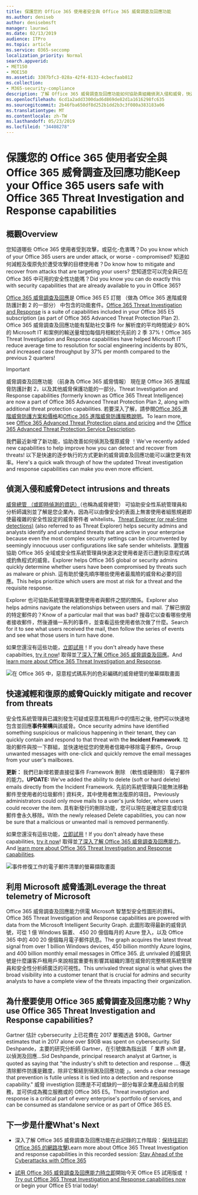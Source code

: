 ```yaml
---
title: 保護您的 Office 365 使用者安全與 Office 365 威脅調查及回應功能
ms.author: deniseb
author: denisebmsft
manager: laurawi
ms.date: 02/13/2019
audience: ITPro
ms.topic: article
ms.service: O365-seccomp
localization_priority: Normal
search.appverid:
- MET150
- MOE150
ms.assetid: 3387bfc3-028a-42f4-8133-4cbecfaab812
ms.collection:
- M365-security-compliance
description: 了解 Office 365 威脅調查及回應功能如何協助貴組織偵測入侵和威脅，快速地降低，以及復原威脅。
ms.openlocfilehash: 6cd1a2add3300dad6d869de82d1a1616298fc635
ms.sourcegitcommit: 2b46fba650df8d252b1dd2b3c3f080a383183a06
ms.translationtype: MT
ms.contentlocale: zh-TW
ms.lasthandoff: 05/23/2019
ms.locfileid: "34408278"
---
```

# <a name="keep-your-office-365-users-safe-with-office-365-threat-investigation-and-response-capabilities"></a><span data-ttu-id="f67b5-103">保護您的 Office 365 使用者安全與 Office 365 威脅調查及回應功能</span><span class="sxs-lookup"><span data-stu-id="f67b5-103">Keep your Office 365 users safe with Office 365 Threat Investigation and Response capabilities</span></span>

## <a name="overview"></a><span data-ttu-id="f67b5-104">概觀</span><span class="sxs-lookup"><span data-stu-id="f67b5-104">Overview</span></span>

<span data-ttu-id="f67b5-105">您知道哪些 Office 365 使用者受到攻擊，或惡化-危害嗎？</span><span class="sxs-lookup"><span data-stu-id="f67b5-105">Do you know which of your Office 365 users are under attack, or worse - compromised?</span></span> <span data-ttu-id="f67b5-106">知道如何減輕及復原免於遭受攻擊的目標使用者？</span><span class="sxs-lookup"><span data-stu-id="f67b5-106">Do know how to mitigate and recover from attacks that are targeting your users?</span></span> <span data-ttu-id="f67b5-107">您知道您可以完全與已在 Office 365 中可用的安全性功能嗎？</span><span class="sxs-lookup"><span data-stu-id="f67b5-107">Did you know you can do exactly this with security capabilities that are already available to you in Office 365?</span></span> 
  
<span data-ttu-id="f67b5-108">[Office 365 威脅調查及回應](office-365-ti.md)是 Office 365 E5 訂閱 （做為 Office 365 進階威脅防護計劃 2 的一部分） 中包含的功能套件。</span><span class="sxs-lookup"><span data-stu-id="f67b5-108">[Office 365 Threat Investigation and Response](office-365-ti.md) is a suite of capabilities included in your Office 365 E5 subscription (as part of Office 365 Advanced Threat Protection Plan 2).</span></span> <span data-ttu-id="f67b5-109">Office 365 威脅調查及回應功能有幫助社交事件 for 解析度的平均時間減少 80%的 Microsoft IT 和案例的輸送量增加每個月相較於先前的 2 季 37%！</span><span class="sxs-lookup"><span data-stu-id="f67b5-109">Office 365 Threat Investigation and Response capabilities have helped Microsoft IT reduce average time to resolution for social engineering incidents by 80%, and increased case throughput by 37% per month compared to the previous 2 quarters!</span></span> 

> [!IMPORTANT]
> <span data-ttu-id="f67b5-110">威脅調查及回應功能 （前身為 Office 365 威脅情報） 現在是 Office 365 進階威脅防護計劃 2，以及其他威脅保護功能的一部分。</span><span class="sxs-lookup"><span data-stu-id="f67b5-110">Threat Investigation and Response capabilities (formerly known as Office 365 Threat Intelligence) are now a part of Office 365 Advanced Threat Protection Plan 2, along with additional threat protection capabilities.</span></span> <span data-ttu-id="f67b5-111">若要深入了解，請參閱[Office 365 進階威脅防護方案和價格](https://products.office.com/exchange/advance-threat-protection)和[Office 365 進階威脅防護服務說明](https://docs.microsoft.com/office365/servicedescriptions/office-365-advanced-threat-protection-service-description)。</span><span class="sxs-lookup"><span data-stu-id="f67b5-111">To learn more, see [Office 365 Advanced Threat Protection plans and pricing](https://products.office.com/exchange/advance-threat-protection) and the [Office 365 Advanced Threat Protection Service Description](https://docs.microsoft.com/office365/servicedescriptions/office-365-advanced-threat-protection-service-description).</span></span>
  
<span data-ttu-id="f67b5-112">我們最近新增了新功能，協助改善如何偵測及復原威脅 ！</span><span class="sxs-lookup"><span data-stu-id="f67b5-112">We've recently added new capabilities to help improve how you can detect and recover from threats!</span></span> <span data-ttu-id="f67b5-113">以下是快速的逐步執行的方式更新的威脅調查及回應功能可以讓您更有效率。</span><span class="sxs-lookup"><span data-stu-id="f67b5-113">Here's a quick walk through of how the updated Threat investigation and response capabilities can make you even more efficient.</span></span>
  
## <a name="detect-intrusions-and-threats"></a><span data-ttu-id="f67b5-114">偵測入侵和威脅</span><span class="sxs-lookup"><span data-stu-id="f67b5-114">Detect intrusions and threats</span></span>

<span data-ttu-id="f67b5-115">[威脅總管 （或即時偵測的資訊）](threat-explorer.md)（也稱為威脅總管） 可協助安全性系統管理員和分析師識別並了解是您企業內，因為可以由像安全的表面上無害使用者組態規避即使最複雜的安全性設定的威脅寄件者 whitelists。</span><span class="sxs-lookup"><span data-stu-id="f67b5-115">[Threat Explorer (or real-time detections)](threat-explorer.md) (also referred to as Threat Explorer) helps security admins and analysts identify and understand threats that are active in your enterprise because even the most complex security settings can be circumvented by seemingly innocuous user configurations like safe sender whitelists.</span></span> <span data-ttu-id="f67b5-116">瀏覽器協助 Office 365 全域或安全性系統管理員快速決定使用者是否已遭到惡意程式碼或釣魚程式的威脅。</span><span class="sxs-lookup"><span data-stu-id="f67b5-116">Explorer helps Office 365 global or security admins quickly determine whether users have been compromised by threats such as malware or phish.</span></span> <span data-ttu-id="f67b5-117">這有助於優先順序哪些使用者最風險的威脅和必要的回應。</span><span class="sxs-lookup"><span data-stu-id="f67b5-117">This helps prioritize which users are most at risk for a threat and the requisite response.</span></span> 
  
<span data-ttu-id="f67b5-118">Explorer 也可協助系統管理員瀏覽使用者與郵件之間的關係。</span><span class="sxs-lookup"><span data-stu-id="f67b5-118">Explorer also helps admins navigate the relationships between users and mail.</span></span> <span data-ttu-id="f67b5-119">了解已損毀的特定郵件的？</span><span class="sxs-lookup"><span data-stu-id="f67b5-119">Know of a particular mail that was bad?</span></span> <span data-ttu-id="f67b5-120">搜尋它以查看哪些使用者接收郵件，然後遵循一系列的事件，並查看這些使用者依次做了什麼。</span><span class="sxs-lookup"><span data-stu-id="f67b5-120">Search for it to see what users received the mail, then follow the series of events and see what those users in turn have done.</span></span>

<span data-ttu-id="f67b5-121">如果您還沒有這些功能，[立即試用](https://aka.ms/tryo365threatintel3)！</span><span class="sxs-lookup"><span data-stu-id="f67b5-121">If you don't already have these capabilties, [try it now](https://aka.ms/tryo365threatintel3)!</span></span> <span data-ttu-id="f67b5-122">取得並[了深入了解 Office 365 威脅調查及回應](https://aka.ms/readmoreabouto365threatintel)。</span><span class="sxs-lookup"><span data-stu-id="f67b5-122">And [learn more about Office 365 Threat Investigation and Response](https://aka.ms/readmoreabouto365threatintel).</span></span>
  
![在 Office 365 中，惡意程式碼系列的色彩編碼的威脅總管的螢幕擷取畫面](media/591338dd-252a-437d-b5f2-87aa42e74b0c.png)
  
## <a name="quickly-mitigate-and-recover-from-threats"></a><span data-ttu-id="f67b5-124">快速減輕和復原的威脅</span><span class="sxs-lookup"><span data-stu-id="f67b5-124">Quickly mitigate and recover from threats</span></span>

<span data-ttu-id="f67b5-125">安全性系統管理員已識別發生可疑或惡意其租用戶中的情形之後, 他們可以快速地包含並回應**事件架構**與該威脅。</span><span class="sxs-lookup"><span data-stu-id="f67b5-125">Once security admins have identified something suspicious or malicious happening in their tenant, they can quickly contain and respond to that threat with the **Incident Framework**.</span></span> <span data-ttu-id="f67b5-126">垃圾的郵件與按一下群組，並快速地從您的使用者信箱中移除電子郵件。</span><span class="sxs-lookup"><span data-stu-id="f67b5-126">Group unwanted messages with one-click and quickly remove the email messages from your user's mailboxes.</span></span> 
  
 <span data-ttu-id="f67b5-127">**更新：** 我們已新增若要直接從事件 Framework 刪除 （軟性或硬刪除） 電子郵件的能力。</span><span class="sxs-lookup"><span data-stu-id="f67b5-127">**UPDATE:** We've added the ability to delete (soft or hard delete) emails directly from the Incident Framework.</span></span> <span data-ttu-id="f67b5-128">先前的系統管理員只能無法移動郵件至使用者的垃圾郵件] 資料夾，其中使用者無法復原的項目。</span><span class="sxs-lookup"><span data-stu-id="f67b5-128">Previously administrators could only move mails to a user's junk folder, where users could recover the item.</span></span> <span data-ttu-id="f67b5-129">具有新發行的刪除功能，您可以現在是確定惡意或垃圾郵件會永久移除。</span><span class="sxs-lookup"><span data-stu-id="f67b5-129">With the newly released Delete capabilities, you can now be sure that a malicious or unwanted mail is removed permanently.</span></span> 
  
<span data-ttu-id="f67b5-130">如果您還沒有這些功能，[立即試用](https://aka.ms/tryo365threatintel3)！</span><span class="sxs-lookup"><span data-stu-id="f67b5-130">If you don't already have these capabilities, [try it now](https://aka.ms/tryo365threatintel3)!</span></span> <span data-ttu-id="f67b5-131">取得並[了深入了解 Office 365 威脅調查及回應能力](https://aka.ms/readmoreabouto365threatintel)。</span><span class="sxs-lookup"><span data-stu-id="f67b5-131">And [learn more about Office 365 Threat Investigation and Response capabilities](https://aka.ms/readmoreabouto365threatintel).</span></span>
  
![事件修復工作的電子郵件清單的螢幕擷取畫面](media/9d8452d3-d8d2-4b26-81f9-76396e08dd17.png)
  
## <a name="leverage-the-threat-telemetry-of-microsoft"></a><span data-ttu-id="f67b5-133">利用 Microsoft 威脅遙測</span><span class="sxs-lookup"><span data-stu-id="f67b5-133">Leverage the threat telemetry of Microsoft</span></span>

<span data-ttu-id="f67b5-134">Office 365 威脅調查及回應能力供電 Microsoft 智慧型安全性圖形的資料。</span><span class="sxs-lookup"><span data-stu-id="f67b5-134">Office 365 Threat Investigation and Response capabilities are powered with data from the Microsoft Intelligent Security Graph.</span></span> <span data-ttu-id="f67b5-135">此圖形取得最新的威脅訊號，可從 1 億 Windows 裝置、 450 20 億個每月的 Azure 登入，以及 Office 365 中的 400 20 億個每月電子郵件訊息。</span><span class="sxs-lookup"><span data-stu-id="f67b5-135">The graph acquires the latest threat signal from over 1 billion Windows devices, 450 billion monthly Azure logins, and 400 billion monthly email messages in Office 365.</span></span> <span data-ttu-id="f67b5-136">此 unrivaled 的威脅訊號是什麼讓客戶租用戶來說相當重要有影響其組織的潛在威脅的完整檢視系統管理員和安全性分析師廣泛的可視性。</span><span class="sxs-lookup"><span data-stu-id="f67b5-136">This unrivaled threat signal is what gives the broad visibility into a customer tenant that is crucial for admins and security analysts to have a complete view of the threats impacting their organization.</span></span> 
  
   
## <a name="why-use-office-365-threat-investigation-and-response-capabilities"></a><span data-ttu-id="f67b5-137">為什麼要使用 Office 365 威脅調查及回應功能？</span><span class="sxs-lookup"><span data-stu-id="f67b5-137">Why use Office 365 Threat Investigation and Response capabilities?</span></span>

<span data-ttu-id="f67b5-138">Gartner 估計 cybersecurity 上已花費在 2017 單獨透過 $90B。</span><span class="sxs-lookup"><span data-stu-id="f67b5-138">Gartner estimates that in 2017 alone over $90B was spent on cybersecurity.</span></span> <span data-ttu-id="f67b5-139">Sid Deshpande，主要的研究分析師 Gartner，在引號做為指出該 「 業界 shift 鍵，以偵測及回應...</span><span class="sxs-lookup"><span data-stu-id="f67b5-139">Sid Deshpande, principal research analyst at Gartner, is quoted as saying that "the industry's shift to detection and response …</span></span> <span data-ttu-id="f67b5-140">傳送清除郵件防護是難度，除非它繫結到偵測及回應功能 」。</span><span class="sxs-lookup"><span data-stu-id="f67b5-140">sends a clear message that prevention is futile unless it is tied into a detection and response capability."</span></span> <span data-ttu-id="f67b5-141">威脅 investigtion 回應是不可或缺的一部分每家企業產品組合的服務，並可供成為獨立服務或的 Office 365 E5。</span><span class="sxs-lookup"><span data-stu-id="f67b5-141">Threat investigtion and response is a critical part of every enterprise's portfolio of services, and can be consumed as standalone service or as part of Office 365 E5.</span></span>
  
## <a name="whats-next"></a><span data-ttu-id="f67b5-142">下一步是什麼</span><span class="sxs-lookup"><span data-stu-id="f67b5-142">What's Next</span></span>

- <span data-ttu-id="f67b5-143">深入了解 Office 365 威脅調查及回應功能在此記錄的工作階段：[保持往前的 Office 365 的網路攻擊](https://myignite.microsoft.com/videos/53723)</span><span class="sxs-lookup"><span data-stu-id="f67b5-143">Learn more about Office 365 Threat Investigation and response capabilities  in this recorded session: [Stay Ahead of the Cyberattacks with Office 365](https://myignite.microsoft.com/videos/53723)</span></span>
    
- <span data-ttu-id="f67b5-144">[試用 Office 365 威脅調查及回應能力時立即](https://aka.ms/tryo365threatintel3)開始今天 Office E5 試用版或 ！</span><span class="sxs-lookup"><span data-stu-id="f67b5-144">[Try out Office 365 Threat Investigation and Response capabilities now](https://aka.ms/tryo365threatintel3) or begin your Office E5 trial today!</span></span> 
    

